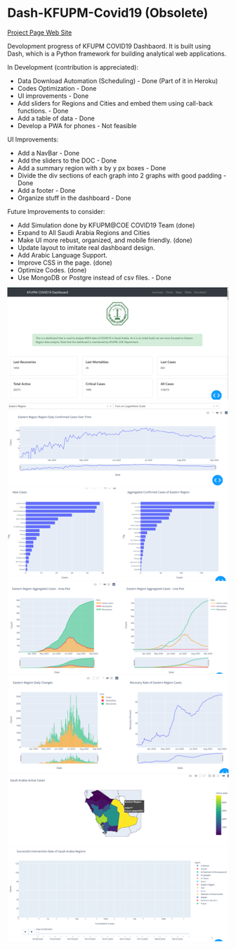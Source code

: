 # Dash-KFUPM-Covid19 (Obsolete)
[Project Page Web Site](https://dssl-kfupm.github.io/PSM/)

Devolopment progress of KFUPM COVID19 Dashbaord. It is built using Dash, which is a Python framework for building analytical web applications.

In Development (contribution is appreciated):
- Data Download Automation (Scheduling) - Done (Part of it in Heroku)
- Codes Optimization - Done
- UI improvements - Done
- Add sliders for Regions and Cities and embed them using call-back functions. - Done
- Add a table of data - Done
- Develop a PWA for phones - Not feasible

UI Improvements:
- Add a NavBar - Done
- Add the sliders to the DOC - Done
- Add a summary region with x by y px boxes - Done
- Divide the div sections of each graph into 2 graphs with good padding - Done
- Add a footer - Done
- Organize stuff in the dashboard - Done

Future Improvements to consider:
- Add Simulation done by KFUPM@COE COVID19 Team (done)
- Expand to All Saudi Arabia Regions and Cities
- Make UI more rebust, organized, and mobile friendly. (done)
- Update layout to imitate real dashboard design.
- Add Arabic Language Support.
- Improve CSS in the page. (done)
- Optimize Codes. (done)
- Use MongoDB or Postgre instead of csv files. - Done



![Alt text](./photos/main.png?raw=true "main")
![Alt text](./photos/1.png?raw=true "1")
![Alt text](./photos/2.png?raw=true "2")
![Alt text](./photos/3.png?raw=true "3")
![Alt text](./photos/4.png?raw=true "4")
![Alt text](./photos/5.png?raw=true "5")
![Alt text](./photos/6.gif?raw=true "6")
